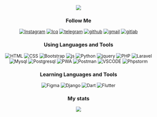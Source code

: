 
<div align="center">
<p align="center">
  <a href="https://github.com/gurbandev/readme-typing-svg">
    <img src="https://readme-typing-svg.demolab.com/?lines=Hi%20I%20am%20Atamyrat;Full-stack%20developer;3%2B%20years%20of%20coding%20experience&font=Fira%20Code&center=true&width=440&height=45&color=ffffff&vCenter=true&pause=1000&size=25" />
  </a>
</p>
  
### Follow Me
<a href="https://www.instagram.com/sukurow_atamyrat">![Instagram](https://img.shields.io/badge/-Instagram-000000?style=for-the-badge&logo=Instagram)</a>
<a href='https://icq.im/tm_anonymous'>![Icq](https://img.shields.io/badge/-ICQ-000000?style=for-the-badge&logo=icq)</a>
<a href="https://t.me/programmist_hacker">![telegram](https://img.shields.io/badge/-telegram-000000?style=for-the-badge&logo=telegram)</a>
<a href='https://github.com/atamyrat2005'>![github](https://img.shields.io/badge/-github-000000?style=for-the-badge&logo=github)</a>
<a href="mailto:shukurovatamyrat@gmail.com">![gmail](https://img.shields.io/badge/-Gmail-000000?style=for-the-badge&logo=gmail)</a>
<a href="https://gitlab.com/Atamyrat2005">![gitlab](https://img.shields.io/badge/-Gitlab-000000?style=for-the-badge&logo=gitlab)</a>

### Using Languages and Tools
![HTML](https://img.shields.io/badge/-HTML5-000000?style=for-the-badge&logo=html5)
![CSS](https://img.shields.io/badge/-CSS3-000000?style=for-the-badge&logo=css3)
![Bootstrap](https://img.shields.io/badge/-Bootstrap-000000?style=for-the-badge&logo=Bootstrap) 
![js](https://img.shields.io/badge/-JavaScript-000000?style=for-the-badge&logo=Javascript)
![Python](https://img.shields.io/badge/-python-000000?style=for-the-badge&logo=Python)
![jquery](https://img.shields.io/badge/-Jquery-000000?style=for-the-badge&logo=Jquery) 
![PHP](https://img.shields.io/badge/-PHP-000000?style=for-the-badge&logo=PHP) 
![Laravel](https://img.shields.io/badge/-Laravel-000000?style=for-the-badge&logo=Laravel)
![Mysql](https://img.shields.io/badge/-Mysql-000000?style=for-the-badge&logo=Mysql) 
![Postgresql](https://img.shields.io/badge/-postgresql-000000?style=for-the-badge&logo=Postgresql)
![PWA](https://img.shields.io/badge/-PWA-000000?style=for-the-badge&logo=pwa)
![Postman](https://img.shields.io/badge/-postman-000000?style=for-the-badge&logo=Postman)
![VSCODE](https://img.shields.io/badge/-VScode-000000?style=for-the-badge&logo=visualstudiocode)
![Phpstorm](https://img.shields.io/badge/-phpstorm-000000?style=for-the-badge&logo=Phpstorm)
### Learning Languages and Tools
![Figma](https://img.shields.io/badge/-figma-000000?style=for-the-badge&logo=figma)
![Django](https://img.shields.io/badge/-django-000000?style=for-the-badge&logo=Django)
![Dart](https://img.shields.io/badge/-dart-000000?style=for-the-badge&logo=dart)
![Flutter](https://img.shields.io/badge/-flutter-000000?style=for-the-badge&logo=flutter)

### My stats
<a href="http://github.com/atamyrat2005/" style="width: 40%;">
<picture>
<source 
  srcset="https://github-readme-stats.vercel.app/api?username=atamyrat2005&show_icons=true&theme=dark"
  media="(prefers-color-scheme: dark)"
/>
<source
  srcset="https://github-readme-stats.vercel.app/api?username=atamyrat2005&show_icons=true"
  media="(prefers-color-scheme: light), (prefers-color-scheme: no-preference)"
/>
<img src="https://github-readme-stats.vercel.app/api?username=atamyrat2005&show_icons=true" />
</picture>
</a>
<div>
